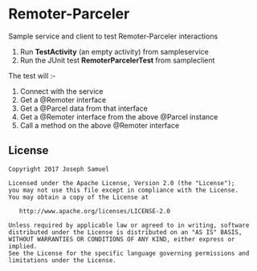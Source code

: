 # Remoter-Parceler

Sample service and client to test Remoter-Parceler interactions


1. Run **TestActivity** (an empty activity) from sampleservice
2. Run the JUnit test **RemoterParcelerTest** from sampleclient


The test will :- 

1. Connect with the service
2. Get a @Remoter interface
3. Get a @Parcel data from that interface
4. Get a @Remoter interface from the above @Parcel instance
5. Call a method on the above @Remoter interface



License
-------

    Copyright 2017 Joseph Samuel

    Licensed under the Apache License, Version 2.0 (the "License");
    you may not use this file except in compliance with the License.
    You may obtain a copy of the License at

       http://www.apache.org/licenses/LICENSE-2.0

    Unless required by applicable law or agreed to in writing, software
    distributed under the License is distributed on an "AS IS" BASIS,
    WITHOUT WARRANTIES OR CONDITIONS OF ANY KIND, either express or implied.
    See the License for the specific language governing permissions and
    limitations under the License.


